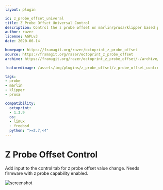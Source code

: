 ```yaml
---
layout: plugin

id: z_probe_offset_univeral
title: Z Probe Offset Universal Control
description: Control the z probe offset on marlin/prusa/klipper based printers.
author: razer
license: AGPLv3
date: 2020-06-14

homepage: https://framagit.org/razer/octoprint_z_probe_offset
source: https://framagit.org/razer/octoprint_z_probe_offset
archive: https://framagit.org/razer/octoprint_z_probe_offset/-/archive/latest/octoprint_z_probe_offset-latest.zip

featuredimage: /assets/img/plugins/z_probe_offset/z_probe_offset_control_universal.png

tags:
- probe
- marlin
- klipper
- prusa

compatibility:
  octoprint:
  - 1.3.9
  os:
  - linux
  - freebsd
  python: ">=2.7,<4"
---
```


# Z Probe Offset Control

Add input to the control tab for z probe offset value change.
Needs firmware with z probe capability enabled.

![screenshot](/assets/img/plugins/z_probe_offset/z_probe_offset_control.png)